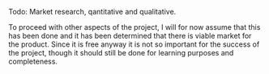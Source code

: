 Todo: Market research, qantitative and qualitative.

To proceed with other aspects of the project, I will for now assume that this has been done and it has been determined that there is viable market for the product. Since it is free anyway it is not so important for the success of the project, though it should still be done for learning purposes and completeness.
